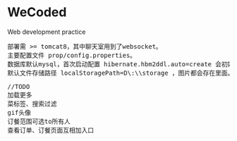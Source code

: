 WeCoded
=======

Web development practice

<pre>
部署需 >= tomcat8，其中聊天室用到了websocket。
主要配置文件 prop/config.properties。
数据库默认mysql，首次启动配置 hibernate.hbm2ddl.auto=create 会初始化表。
默认文件存储路径 localStoragePath=D\:\\storage ，图片都会存在里面。
</pre>

<pre>
//TODO 
加载更多
菜标签、搜索过滤
gif头像
订餐范围可选to所有人
查看订单、订餐页面互相加入口
</pre>

